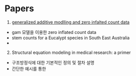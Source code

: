 Papers
=======

1. [generalized additive modlling and zero infalted count data](https://www.sciencedirect.com/science/article/pii/S0304380002001941)

* gam 모델을 이용한 zero inflated count data
* stem counts for a Eucalypt species in South East Australia
* 

2. Structural equation modeling in medical research: a primer
* 구조방정식에 대한 기본적인 정의 및 절차 설명
* 간단한 예시를 통한 
